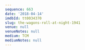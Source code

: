 ```yaml
---
sequence: 663
date: '2018-04-14'
imdbId: tt0034370
slug: the-wagons-roll-at-night-1941
venue: null
venueNotes: null
medium: TCM
mediumNotes: null
---
```


